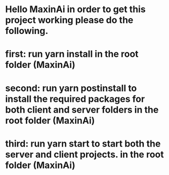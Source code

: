 ﻿# Hello MaxinAi in order to get this project working please do the following.

# first: run yarn install in the root folder (MaxinAi)

# second: run yarn postinstall to install the required packages for both client and server folders  in the root folder (MaxinAi)

# third: run yarn start to start both the server and client projects. in the root folder (MaxinAi)
